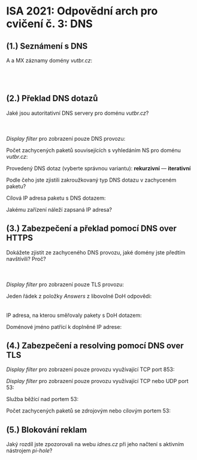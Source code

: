 # ISA 2021: Odpovědní arch pro cvičení č. 3: DNS

## (1.) Seznámení s DNS

A a MX záznamy domény *vutbr.cz*:\
  \
  \
&nbsp;

## (2.) Překlad DNS dotazů

Jaké jsou autoritativní DNS servery pro doménu *vutbr.cz*?\
  \
  \
  \
*Display filter* pro zobrazení pouze DNS provozu:

Počet zachycených paketů souvisejících s vyhledáním NS pro doménu *vutbr.cz*:

Provedený DNS dotaz (vyberte správnou variantu): **rekurzivní** — **iterativní**

Podle čeho jste zjistili zakroužkovaný typ DNS dotazu v zachyceném paketu?

Cílová IP adresa paketu s DNS dotazem:

Jakému zařízení náleží zapsaná IP adresa?


## (3.) Zabezpečení a překlad pomocí DNS over HTTPS

Dokážete zjistit ze zachyceného DNS provozu, jaké domény jste předtím navštívili? Proč?   
  \
  \
  \
*Display filter* pro zobrazení pouze TLS provozu:

Jeden řádek z položky *Answers* z libovolné DoH odpovědi:  
  \
  \
IP adresa, na kterou směřovaly pakety s DoH dotazem:

Doménové jméno patřící k doplněné IP adrese:


## (4.) Zabezpečení a resolving pomocí DNS over TLS

*Display filter* pro zobrazení pouze provozu využívající TCP port 853:

*Display filter* pro zobrazení pouze provozu využívající TCP nebo UDP port 53:

Služba běžící nad portem 53:

Počet zachycených paketů se zdrojovým nebo cílovým portem 53:


## (5.) Blokování reklam

Jaký rozdíl jste zpozorovali na webu *idnes.cz* při jeho načtení s aktivním nástrojem *pi-hole*?
